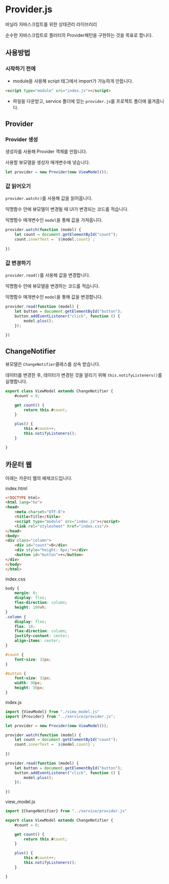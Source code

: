 # Provider.js
바닐라 자바스크립트를 위한 상태관리 라이브러리

순수한 자바스크립트로 플러터의 Provider패턴을 구현하는 것을 목표로 합니다.



## 사용방법

### 시작하기 전에
- module을 사용해 script 태그에서 import가 가능하게 만듭니다.

```html
<script type="module" src="index.js"></script>
```

- 파일을 다운받고, service 폴더에 있는 `provider.js`를 프로젝트 폴더에 옮겨줍니다.

## Provider

### Provider 생성

생성자를 사용해 Provider 객체를 만듭니다.

사용할 뷰모델을 생성자 매개변수에 넣습니다.

```javascript
let provider = new Provider(new ViewModel());
```

### 값 읽어오기
`provider.watch()`를 사용해 값을 읽어옵니다.

익명함수 안에 뷰모델이 변경될 때 UI가 변경되는 코드를 적습니다.

익명함수 매개변수인 `model`을 통해 값을 가져옵니다.

```javascript
provider.watch(function (model) {
    let count = document.getElementById("count");
    count.innerText = `${model.count}`;
    
})
```

### 값 변경하기

`provider.read()`를 사용해 값을 변경합니다.

익명함수 안에 뷰모델을 변경하는 코드를 적습니다.

익명함수 매개변수인 `model`을 통해 값을 변경합니다.

```javascript
provider.read(function (model) {
    let button = document.getElementById("button");
    button.addEventListener("click", function () {
        model.plus();
    });
    
})
```

## ChangeNotifier

뷰모델은 `ChangeNotifier`클래스를 상속 받습니다.

데이터를 변경한 후, 데이터가 변경된 것을 알리기 위해 `this.notifyListeners()`를 실행합니다.

```javascript
export class ViewModel extends ChangeNotifier {
    #count = 0;

    get count() {
        return this.#count;
    }

    plus() {
        this.#count++;
        this.notifyListeners();
    }

}
```

## 카운터 웹

아래는 카운터 웹의 예제코드입니다.

index.html

```html
<!DOCTYPE html>
<html lang="ko">
<head>
    <meta charset="UTF-8">
    <title>Title</title>
    <script type="module" src="index.js"></script>
    <link rel="stylesheet" href="index.css"/>
</head>
<body>
<div class="column">
    <div id="count">0</div>
    <div style="height: 8px;"></div>
    <button id="button">+</button>
</div>
</body>
</html>
```

index.css

```css
body {
    margin: 0;
    display: flex;
    flex-direction: column;
    height: 100vh;
}
.column {
    display: flex;
    flex: 10;
    flex-direction: column;
    justify-content: center;
    align-items: center;
}

#count {
    font-size: 32px;
}

#button {
    font-size: 32px;
    width: 90px;
    height: 50px;
}
```

index.js

```javascript
import {ViewModel} from "./view_model.js"
import {Provider} from "../service/provider.js";

let provider = new Provider(new ViewModel());

provider.watch(function (model) {
    let count = document.getElementById("count");
    count.innerText = `${model.count}`;
    
})

provider.read(function (model) {
    let button = document.getElementById("button");
    button.addEventListener("click", function () {
        model.plus();
    });
    
})
```


view_model.js

```javascript
import {ChangeNotifier} from "../service/provider.js"

export class ViewModel extends ChangeNotifier {
    #count = 0;

    get count() {
        return this.#count;
    }

    plus() {
        this.#count++;
        this.notifyListeners();
    }

}
```

